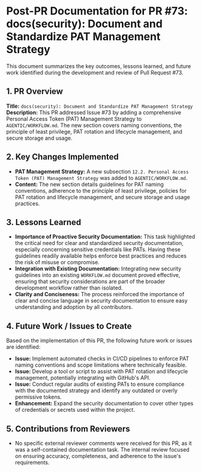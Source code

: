 # Post-PR Documentation for PR #73: docs(security): Document and Standardize PAT Management Strategy

This document summarizes the key outcomes, lessons learned, and future work identified during the development and review of Pull Request #73.

## 1. PR Overview

**Title:** `docs(security): Document and Standardize PAT Management Strategy`
**Description:** This PR addressed Issue #73 by adding a comprehensive Personal Access Token (PAT) Management Strategy to `AGENTIC/WORKFLOW.md`. The new section covers naming conventions, the principle of least privilege, PAT rotation and lifecycle management, and secure storage and usage.

## 2. Key Changes Implemented

*   **PAT Management Strategy:** A new subsection `12.2. Personal Access Token (PAT) Management Strategy` was added to `AGENTIC/WORKFLOW.md`.
*   **Content:** The new section details guidelines for PAT naming conventions, adherence to the principle of least privilege, policies for PAT rotation and lifecycle management, and secure storage and usage practices.

## 3. Lessons Learned

*   **Importance of Proactive Security Documentation:** This task highlighted the critical need for clear and standardized security documentation, especially concerning sensitive credentials like PATs. Having these guidelines readily available helps enforce best practices and reduces the risk of misuse or compromise.
*   **Integration with Existing Documentation:** Integrating new security guidelines into an existing `WORKFLOW.md` document proved effective, ensuring that security considerations are part of the broader development workflow rather than isolated.
*   **Clarity and Conciseness:** The process reinforced the importance of clear and concise language in security documentation to ensure easy understanding and adoption by all contributors.

## 4. Future Work / Issues to Create

Based on the implementation of this PR, the following future work or issues are identified:

*   **Issue:** Implement automated checks in CI/CD pipelines to enforce PAT naming conventions and scope limitations where technically feasible.
*   **Issue:** Develop a tool or script to assist with PAT rotation and lifecycle management, potentially integrating with GitHub's API.
*   **Issue:** Conduct regular audits of existing PATs to ensure compliance with the documented strategy and identify any outdated or overly permissive tokens.
*   **Enhancement:** Expand the security documentation to cover other types of credentials or secrets used within the project.

## 5. Contributions from Reviewers

*   No specific external reviewer comments were received for this PR, as it was a self-contained documentation task. The internal review focused on ensuring accuracy, completeness, and adherence to the issue's requirements.
